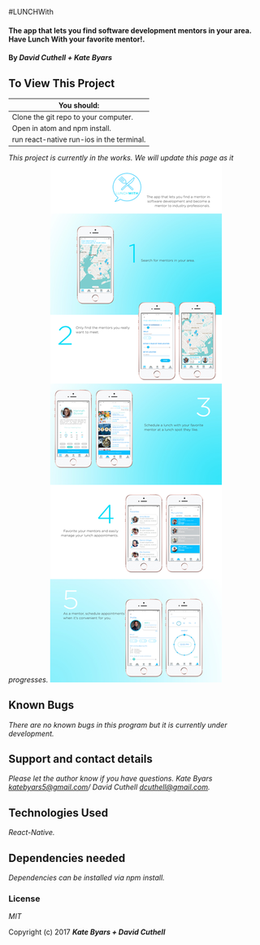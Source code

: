 #LUNCHWith

#### The app that lets you find software development mentors in your area. Have Lunch With your favorite mentor!.

#### By _**David Cuthell + Kate Byars**_

## To View This Project

| You should: |
| ----------|
| Clone the git repo to your computer. |
| Open in atom and npm install. |
| run react-native run-ios in the terminal.|

_This project is currently in the works. We will update this page as it progresses._
![LunchWithMarketingPiece](https://github.com/dcuthell/LunchWithMe/blob/master/src/images/lunchwithPDF.jpg)

## Known Bugs

_There are no known bugs in this program but it is currently under development._

## Support and contact details

_Please let the author know if you have questions. Kate Byars katebyars5@gmail.com/ David Cuthell dcuthell@gmail.com._

## Technologies Used

_React-Native._

## Dependencies needed
_Dependencies can be installed via npm install._

### License

*MIT*

Copyright (c) 2017 **_Kate Byars + David Cuthell_**
